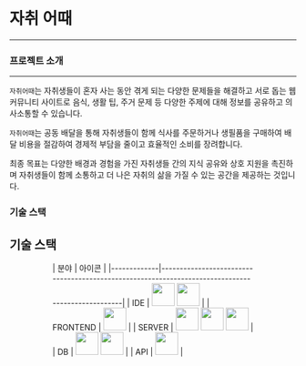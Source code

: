 # 자취 어때
---
### 프로젝트 소개
---
`자취어때`는 자취생들이 혼자 사는 동안 겪게 되는 다양한 문제들을 해결하고 서로 돕는 웹 커뮤니티 사이트로 음식, 생활 팁, 주거 문제 등 다양한 주제에 대해 정보를 공유하고 의사소통할 수 있습니다. 

`자취어때`는 공동 배달을 통해 자취생들이 함께 식사를 주문하거나 생필품을 구매하여 배달 비용을 절감하여 경제적 부담을 줄이고 효율적인 소비를 장려합니다. 

최종 목표는 다양한 배경과 경험을 가진 자취생들 간의 지식 공유와 상호 지원을 촉진하며 자취생들이 함께 소통하고 더 나은 자취의 삶을 가질 수 있는 공간을 제공하는 것입니다.

### 기술 스택
## 기술 스택
<div style="width: 70%; margin: 0 auto;">
| 분야        | 아이콘                                                                                           |
|-------------|--------------------------------------------------------------------------------------------------|
| IDE         | <img src="https://img.shields.io/badge/VSCode-007ACC?style=flat&logo=visual-studio-code&logoColor=white" width="40" /> <img src="https://img.shields.io/badge/MySQL_Workbench-4479A1?style=flat&logo=mysql&logoColor=white" width="40" />  |
| FRONTEND    | <img src="https://img.shields.io/badge/React-61DAFB?style=flat&logo=react&logoColor=black" width="40" />                |
| SERVER      | <img src="https://img.shields.io/badge/Nginx-009639?style=flat&logo=nginx&logoColor=white" width="40" /> <img src="https://img.shields.io/badge/AWS_EC2-232F3E?style=flat&logo=amazon-aws&logoColor=white" width="40" /> <img src="https://img.shields.io/badge/Express-000000?style=flat&logo=express&logoColor=white" width="40" />               |
| DB          | <img src="https://img.shields.io/badge/MySQL-4479A1?style=flat&logo=mysql&logoColor=white" width="40" /> <img src="https://img.shields.io/badge/AWS_RDS-527FFF?style=flat&logo=amazon-aws&logoColor=white" width="40" />               |
| API         | <img src="https://img.shields.io/badge/Kakao_Map_API-FFCD00?style=flat&logo=kakao&logoColor=black" width="40" />        |
</div>
